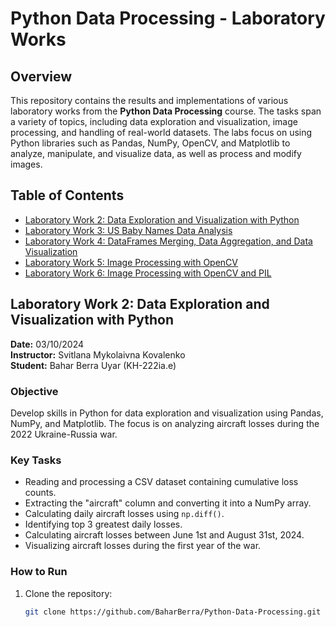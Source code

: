 # Python Data Processing - Laboratory Works

## Overview

This repository contains the results and implementations of various laboratory works from the **Python Data Processing** course. The tasks span a variety of topics, including data exploration and visualization, image processing, and handling of real-world datasets. The labs focus on using Python libraries such as Pandas, NumPy, OpenCV, and Matplotlib to analyze, manipulate, and visualize data, as well as process and modify images.

## Table of Contents
- [Laboratory Work 2: Data Exploration and Visualization with Python](#laboratory-work-2)
- [Laboratory Work 3: US Baby Names Data Analysis](#laboratory-work-3)
- [Laboratory Work 4: DataFrames Merging, Data Aggregation, and Data Visualization](#laboratory-work-4)
- [Laboratory Work 5: Image Processing with OpenCV](#laboratory-work-5)
- [Laboratory Work 6: Image Processing with OpenCV and PIL](#laboratory-work-6)

## Laboratory Work 2: Data Exploration and Visualization with Python

**Date:** 03/10/2024  
**Instructor:** Svitlana Mykolaivna Kovalenko  
**Student:** Bahar Berra Uyar (KH-222ia.e)

### Objective
Develop skills in Python for data exploration and visualization using Pandas, NumPy, and Matplotlib. The focus is on analyzing aircraft losses during the 2022 Ukraine-Russia war.

### Key Tasks
- Reading and processing a CSV dataset containing cumulative loss counts.
- Extracting the "aircraft" column and converting it into a NumPy array.
- Calculating daily aircraft losses using `np.diff()`.
- Identifying top 3 greatest daily losses.
- Calculating aircraft losses between June 1st and August 31st, 2024.
- Visualizing aircraft losses during the first year of the war.

### How to Run
1. Clone the repository:
   ```bash
   git clone https://github.com/BaharBerra/Python-Data-Processing.git
